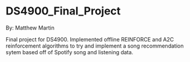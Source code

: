 # DS4900_Final_Project
By: Matthew Martin

Final project for DS4900. Implemented offline REINFORCE and A2C reinforcement algorithms to try and implement a song recommendation sytem based off of Spotify song and listening data. 
